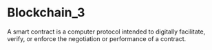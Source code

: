# Blockchain_3
A smart contract is a computer protocol intended to digitally facilitate, verify, or enforce the negotiation or performance of a contract.
